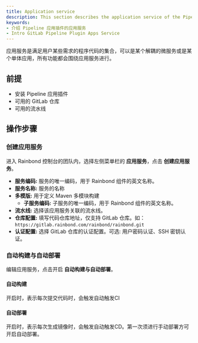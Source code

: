 ```yaml
---
title: Application service
description: This section describes the application service of the Pipeline application plug-in
keywords:
- 介绍 Pipeline 应用插件的应用服务
- Intro GitLab Pipeline Plugin Apps Service
---
```


应用服务是满足用户某些需求的程序代码的集合，可以是某个解耦的微服务或是某个单体应用，所有功能都会围绕应用服务进行。

## 前提

* 安装 Pipeline 应用插件
* 可用的 GitLab 仓库
* 可用的流水线

## 操作步骤

### 创建应用服务

进入 Rainbond 控制台的团队内，选择左侧菜单栏的 **应用服务**，点击 **创建应用服务**。

* **服务编码:** 服务的唯一编码，用于 Rainbond 组件的英文名称。
* **服务名称:** 服务的名称
* **多模版:** 用于定义 Maven 多模块构建
  * **子服务编码:** 子服务的唯一编码，用于 Rainbond 组件的英文名称。
* **流水线:** 选择该应用服务关联的流水线。
* **仓库配置:** 填写代码仓库地址，仅支持 GitLab 仓库。如：`https://gitlab.rainbond.com/rainbond/rainbond.git`
* **认证配置:** 选择 GitLab 仓库的认证配置。可选: 用户密码认证、SSH 密钥认证。

### 自动构建与自动部署

编辑应用服务，点击开启 **自动构建与自动部署**。

#### 自动构建

开启时，表示每次提交代码时，会触发自动触发CI

#### 自动部署

开启时，表示每次生成镜像时，会触发自动触发CD。第一次须进行手动部署方可开启自动部署。